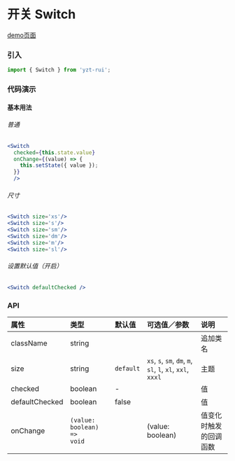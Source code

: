 # 开关 Switch

[demo页面](http://47.102.138.2/yui.mobile/#/switch)

### 引入

```js
import { Switch } from 'yzt-rui';
```

### 代码演示

#### 基本用法

###### 普通
```jsx
<Switch
  checked={this.state.value}
  onChange={(value) => {
    this.setState({ value });
  }}
  />
```

###### 尺寸
```jsx
<Switch size='xs'/>
<Switch size='s'/>
<Switch size='sm'/>
<Switch size='dm'/>
<Switch size='m'/>
<Switch size='sl'/>
```


###### 设置默认值（开启）
```jsx
<Switch defaultChecked />
```


### API

| 属性 | 类型 | 默认值 | 可选值／参数 | 说明 |
| :--- | :--- | :--- | :--- | :--- |
| className | string | | | 追加类名 |
| size | string | `default` | `xs`, `s`, `sm`, `dm`, `m`, `sl`, `l`, `xl`, `xxl`, `xxxl` | 主题 |
| checked | boolean | - | | 值 |
| defaultChecked | boolean | false | | 值 |
| onChange | <code>(value: boolean) => void</code> | | \(value: boolean\) | 值变化时触发的回调函数 |




